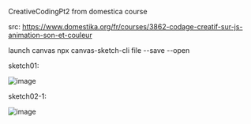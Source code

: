 CreativeCodingPt2 from domestica course

src: https://www.domestika.org/fr/courses/3862-codage-creatif-sur-js-animation-son-et-couleur

launch canvas npx canvas-sketch-cli file --save --open

sketch01:

![image](https://github.com/DarkCalbute/CreativeCodingPt2/assets/71269492/cbd41f11-6628-4559-80dd-9a8a0dd9fcd7)

sketch02-1:

![image](https://github.com/DarkCalbute/CreativeCodingPt2/assets/71269492/e123d99b-54e0-4eb9-9054-565c2b196761)
